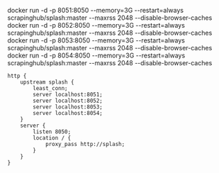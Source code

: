 docker run -d -p 8051:8050 --memory=3G --restart=always scrapinghub/splash:master --maxrss 2048 --disable-browser-caches 
docker run -d -p 8052:8050 --memory=3G --restart=always scrapinghub/splash:master --maxrss 2048 --disable-browser-caches 
docker run -d -p 8053:8050 --memory=3G --restart=always scrapinghub/splash:master --maxrss 2048 --disable-browser-caches 
docker run -d -p 8054:8050 --memory=3G --restart=always scrapinghub/splash:master --maxrss 2048 --disable-browser-caches 



```
http {
    upstream splash {
        least_conn;
        server localhost:8051;
        server localhost:8052;
        server localhost:8053;
        server localhost:8054;
    }
    server {
        listen 8050;
        location / {
            proxy_pass http://splash;
        }
    }
}

```

